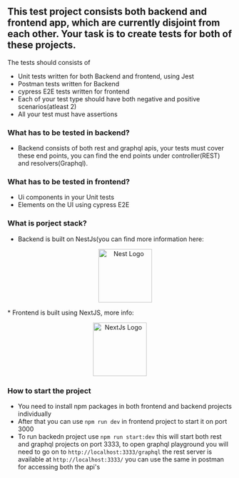 ## This test project consists both backend and frontend app, which are currently disjoint from each other. Your task is to create tests for both of these projects.

The tests should consists of<br>
* Unit tests written for both Backend and frontend, using Jest
* Postman tests written for Backend
* cypress E2E tests written for frontend
* Each of your test type should have both negative and positive scenarios(atleast 2)
* All your test must have assertions


### What has to be tested in backend?
* Backend consists of both rest and graphql apis, your tests must cover these end points, you can find the end points under controller(REST) and resolvers(Graphql).

### What has to be tested in frontend?
* Ui components in your Unit tests
* Elements on the UI using cypress E2E


### What is porject stack?
* Backend is built on NestJs(you can find more information here: <p align="center">
  <a href="http://nestjs.com/" target="blank"><img src="https://nestjs.com/img/logo-small.svg" width="120" alt="Nest Logo" /></a>
</p>
* Frontend is built using NextJS, more info: <p align="center">
  <a href="https://nextjs.org/" target="blank"><img src="https://seeklogo.com/images/N/next-js-logo-8FCFF51DD2-seeklogo.com.png" width="120" alt="NextJs Logo" /></a>
</p>

### How to start the project
* You need to install npm packages in both frontend and backend projects individually
* After that you can use `npm run dev` in frontend project to start it on port 3000
* To run backedn project use `npm run start:dev` this will start both rest and graphql projects on port 3333, to open graphql playground you will need to go on to `http://localhost:3333/graphql` the rest server is available at `http://localhost:3333/` you can use the same in postman for accessing both the api's
